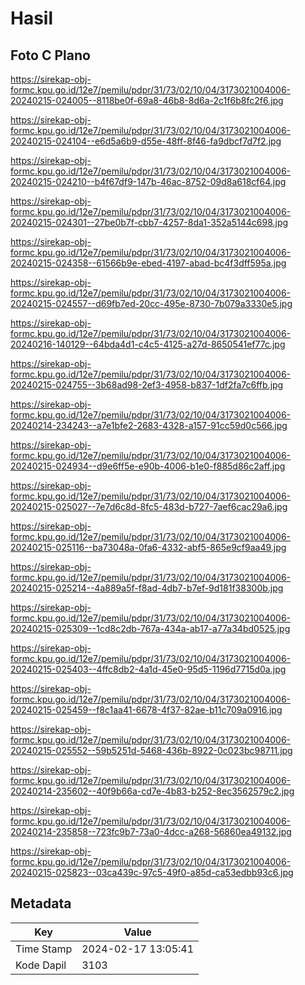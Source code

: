 # Hasil

## Foto C Plano

https://sirekap-obj-formc.kpu.go.id/12e7/pemilu/pdpr/31/73/02/10/04/3173021004006-20240215-024005--8118be0f-69a8-46b8-8d6a-2c1f6b8fc2f6.jpg

https://sirekap-obj-formc.kpu.go.id/12e7/pemilu/pdpr/31/73/02/10/04/3173021004006-20240215-024104--e6d5a6b9-d55e-48ff-8f46-fa9dbcf7d7f2.jpg

https://sirekap-obj-formc.kpu.go.id/12e7/pemilu/pdpr/31/73/02/10/04/3173021004006-20240215-024210--b4f67df9-147b-46ac-8752-09d8a618cf64.jpg

https://sirekap-obj-formc.kpu.go.id/12e7/pemilu/pdpr/31/73/02/10/04/3173021004006-20240215-024301--27be0b7f-cbb7-4257-8da1-352a5144c698.jpg

https://sirekap-obj-formc.kpu.go.id/12e7/pemilu/pdpr/31/73/02/10/04/3173021004006-20240215-024358--61566b9e-ebed-4197-abad-bc4f3dff595a.jpg

https://sirekap-obj-formc.kpu.go.id/12e7/pemilu/pdpr/31/73/02/10/04/3173021004006-20240215-024557--d69fb7ed-20cc-495e-8730-7b079a3330e5.jpg

https://sirekap-obj-formc.kpu.go.id/12e7/pemilu/pdpr/31/73/02/10/04/3173021004006-20240216-140129--64bda4d1-c4c5-4125-a27d-8650541ef77c.jpg

https://sirekap-obj-formc.kpu.go.id/12e7/pemilu/pdpr/31/73/02/10/04/3173021004006-20240215-024755--3b68ad98-2ef3-4958-b837-1df2fa7c6ffb.jpg

https://sirekap-obj-formc.kpu.go.id/12e7/pemilu/pdpr/31/73/02/10/04/3173021004006-20240214-234243--a7e1bfe2-2683-4328-a157-91cc59d0c566.jpg

https://sirekap-obj-formc.kpu.go.id/12e7/pemilu/pdpr/31/73/02/10/04/3173021004006-20240215-024934--d9e6ff5e-e90b-4006-b1e0-f885d86c2aff.jpg

https://sirekap-obj-formc.kpu.go.id/12e7/pemilu/pdpr/31/73/02/10/04/3173021004006-20240215-025027--7e7d6c8d-8fc5-483d-b727-7aef6cac29a6.jpg

https://sirekap-obj-formc.kpu.go.id/12e7/pemilu/pdpr/31/73/02/10/04/3173021004006-20240215-025116--ba73048a-0fa6-4332-abf5-865e9cf9aa49.jpg

https://sirekap-obj-formc.kpu.go.id/12e7/pemilu/pdpr/31/73/02/10/04/3173021004006-20240215-025214--4a889a5f-f8ad-4db7-b7ef-9d181f38300b.jpg

https://sirekap-obj-formc.kpu.go.id/12e7/pemilu/pdpr/31/73/02/10/04/3173021004006-20240215-025309--1cd8c2db-767a-434a-ab17-a77a34bd0525.jpg

https://sirekap-obj-formc.kpu.go.id/12e7/pemilu/pdpr/31/73/02/10/04/3173021004006-20240215-025403--4ffc8db2-4a1d-45e0-95d5-1196d7715d0a.jpg

https://sirekap-obj-formc.kpu.go.id/12e7/pemilu/pdpr/31/73/02/10/04/3173021004006-20240215-025459--f8c1aa41-6678-4f37-82ae-b11c709a0916.jpg

https://sirekap-obj-formc.kpu.go.id/12e7/pemilu/pdpr/31/73/02/10/04/3173021004006-20240215-025552--59b5251d-5468-436b-8922-0c023bc98711.jpg

https://sirekap-obj-formc.kpu.go.id/12e7/pemilu/pdpr/31/73/02/10/04/3173021004006-20240214-235602--40f9b66a-cd7e-4b83-b252-8ec3562579c2.jpg

https://sirekap-obj-formc.kpu.go.id/12e7/pemilu/pdpr/31/73/02/10/04/3173021004006-20240214-235858--723fc9b7-73a0-4dcc-a268-56860ea49132.jpg

https://sirekap-obj-formc.kpu.go.id/12e7/pemilu/pdpr/31/73/02/10/04/3173021004006-20240215-025823--03ca439c-97c5-49f0-a85d-ca53edbb93c6.jpg


## Metadata

| Key        | Value               |
| ---------- | ------------------- |
| Time Stamp | 2024-02-17 13:05:41 |
| Kode Dapil | 3103                |



